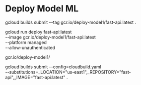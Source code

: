 
# Deploy Model ML
gcloud builds submit --tag gcr.io/deploy-model1/fast-api:latest .

gcloud run deploy fast-api:latest \
    --image gcr.io/deploy-model1/fast-api:latest \
    --platform managed \
    --allow-unauthenticated


gcr.io/deploy-model1/

gcloud builds submit --config=cloudbuild.yaml \
  --substitutions=_LOCATION="us-east1",_REPOSITORY="fast-api",_IMAGE="fast-api:latest" .
